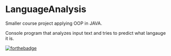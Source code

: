 # LanguageAnalysis
Smaller course project applying OOP in JAVA.

Console program that analyzes input text and tries to predict what langauge it is.


[![forthebadge](https://forthebadge.com/images/badges/made-with-java.svg)](https://forthebadge.com)
